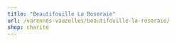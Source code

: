 ```yaml
---
title: "Beautifouille La Roseraie"
url: /varennes-vauzelles/beautifouille-la-roseraie/
shop: charité
---
```

